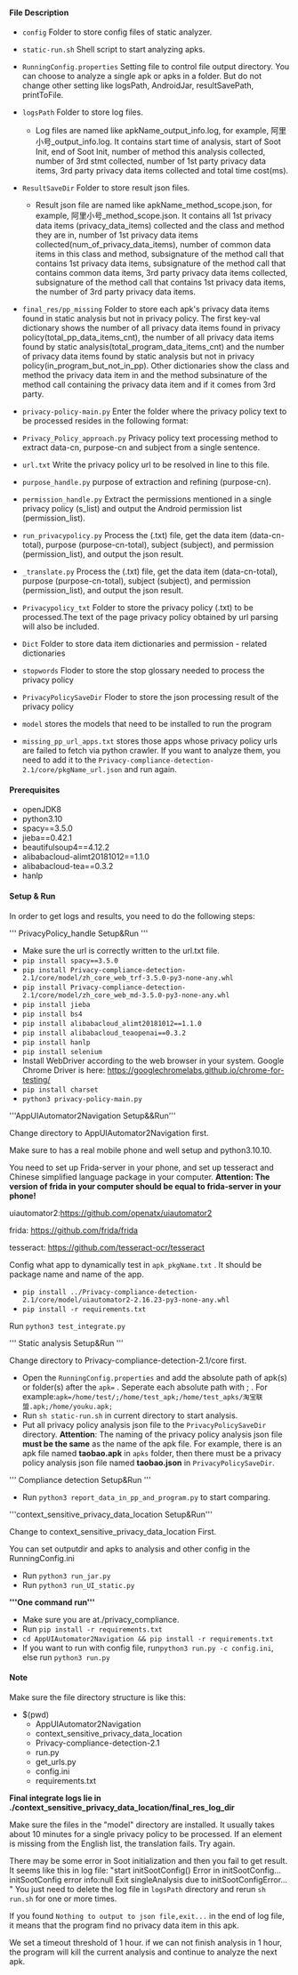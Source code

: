#### File Description

- `config` Folder to store config files of static analyzer.
- `static-run.sh` Shell script to start analyzing apks.
- `RunningConfig.properties` Setting file to control file output directory. You can choose to analyze a single apk or apks in a folder. But do not change other setting like logsPath, AndroidJar, resultSavePath, printToFile.
- `logsPath` Folder to store log files.

  - Log files are named like apkName_output_info.log, for example, 阿里小号_output_info.log.
    It contains start time of analysis, start of Soot Init, end of Soot Init, number of method this analysis collected, number of 3rd stmt collected, number of 1st party privacy data items, 3rd party privacy data items collected and total time cost(ms).
- `ResultSaveDir` Folder to store result json files.

  - Result json file are named like apkName_method_scope.json, for example, 阿里小号_method_scope.json.
    It contains all 1st privacy data items (privacy_data_items) collected and the class and method they are in, number of 1st privacy data items collected(num_of_privacy_data_items), number of common data items in this class and method, subsignature of the method call that contains 1st privacy data items, subsignature of the method call that contains common data items, 3rd party privacy data items collected, subsignature of the method call that contains 1st privacy data items, the number of 3rd party privacy data items.
- `final_res/pp_missing` Folder to store each apk's privacy data items found in static analysis but not in privacy policy.
  The first key-val dictionary shows the number of all privacy data items found in privacy policy(total_pp_data_items_cnt), the number of all privacy data items found by static analysis(total_program_data_items_cnt) and the number of privacy data items found by static analysis but not in privacy policy(in_program_but_not_in_pp). 
  Other dictionaries show the class and method the privacy data item in and the method subsinature of the method call containing the privacy data item and if it comes from 3rd party.
- `privacy-policy-main.py` Enter the folder where the privacy policy text to be processed resides in the following format:
- `Privacy_Policy_approach.py`  Privacy policy text processing method to extract data-cn, purpose-cn and subject from a single sentence.
- `url.txt` Write the privacy policy url to be resolved in line to this file.
- `purpose_handle.py` purpose of extraction and refining (purpose-cn).
- `permission_handle.py` Extract the permissions mentioned in a single privacy policy (s_list) and output the Android permission list (permission_list).
- `run_privacypolicy.py` Process the (.txt) file, get the data item (data-cn-total), purpose (purpose-cn-total), subject (subject), and permission (permission_list), and output the json result.
- `_translate.py` Process the (.txt) file, get the data item (data-cn-total), purpose (purpose-cn-total), subject (subject), and permission (permission_list), and output the json result.
- `Privacypolicy_txt` Folder to store the privacy policy (.txt) to be processed.The text of the page privacy policy obtained by url parsing will also be included.
- `Dict` Folder to store data item dictionaries and permission - related dictionaries
- `stopwords` Floder to store the stop glossary needed to process the privacy policy
- `PrivacyPolicySaveDir` Floder to store the json processing result of the privacy policy
- `model` stores the models that need to be installed to run the program
- `missing_pp_url_apps.txt` stores those apps whose privacy policy urls are failed to fetch via python crawler. If you want to analyze them, you need to add it to the `Privacy-compliance-detection-2.1/core/pkgName_url.json` and run again.

#### Prerequisites

- openJDK8
- python3.10
- spacy==3.5.0
- jieba==0.42.1
- beautifulsoup4==4.12.2
- alibabacloud-alimt20181012==1.1.0
- alibabacloud-tea==0.3.2
- hanlp

#### Setup & Run

In order to get logs and results, you need to do the following steps:

''' PrivacyPolicy_handle Setup&Run '''

- Make sure the url is correctly written to the url.txt file.
- `pip install spacy==3.5.0`
- `pip install Privacy-compliance-detection-2.1/core/model/zh_core_web_trf-3.5.0-py3-none-any.whl`
- `pip install Privacy-compliance-detection-2.1/core/model/zh_core_web_md-3.5.0-py3-none-any.whl`
- `pip install jieba`
- `pip install bs4`
- `pip install alibabacloud_alimt20181012==1.1.0`
- `pip install alibabacloud_teaopenai==0.3.2`
- `pip install hanlp`
- `pip install selenium`
-  Install WebDriver according to the web browser in your system. Google Chrome Driver is here: https://googlechromelabs.github.io/chrome-for-testing/
- `pip install charset`
- `python3 privacy-policy-main.py`


'''AppUIAutomator2Navigation Setup&&Run'''

Change directory to AppUIAutomator2Navigation first.

Make sure to has a real mobile phone and well setup  and python3.10.10. 

You need to set up Frida-server in your phone, and set up tesseract and Chinese simplified language package in your computer. **Attention: The version of frida in your computer should be equal to frida-server in your phone!**

uiautomator2:https://github.com/openatx/uiautomator2

frida: https://github.com/frida/frida

tesseract:  https://github.com/tesseract-ocr/tesseract

Config what app to dynamically test in `apk_pkgName.txt` . It should be package name and name of the app.

- `pip install ../Privacy-compliance-detection-2.1/core/model/uiautomator2-2.16.23-py3-none-any.whl`
- `pip install -r requirements.txt`

Run `python3 test_integrate.py`


''' Static analysis Setup&Run '''

Change directory to Privacy-compliance-detection-2.1/core first.

- Open the `RunningConfig.properties` and add the absolute path of apk(s) or folder(s) after the `apk=` . Seperate each absolute path with ; . For example:`apk=/home/test/;/home/test_apk;/home/test_apks/淘宝联盟.apk;/home/youku.apk;`
- Run `sh static-run.sh` in current directory to start analysis.
- Put all privacy policy analysis json file to the `PrivacyPolicySaveDir` directory. **Attention**: The naming of the privacy policy analysis json file **must be the same** as the name of the apk file. For example, there is an apk file named **taobao.apk** in `apks` folder, then there must be a privacy policy analysis json file named **taobao.json** in `PrivacyPolicySaveDir`.

''' Compliance detection Setup&Run '''

- Run `python3 report_data_in_pp_and_program.py` to start comparing.



'''context_sensitive_privacy_data_location Setup&Run'''

Change to context_sensitive_privacy_data_location First.

You can set outputdir and apks to analysis and other config in the RunningConfig.ini

- Run `python3 run_jar.py`
- Run `python3 run_UI_static.py`



**'''One command run'''**
- Make sure you are at./privacy_compliance.
- Run `pip install -r requirements.txt`
- `cd AppUIAutomator2Navigation && pip install -r requirements.txt`
- If you want to run with config file, run`python3 run.py -c config.ini`, else run `python3 run.py`

#### Note

Make sure the file directory structure is like this:

- $(pwd)
  - AppUIAutomator2Navigation
  - context_sensitive_privacy_data_location
  - Privacy-compliance-detection-2.1
  - run.py
  - get_urls.py
  - config.ini
  - requirements.txt

**Final integrate logs lie in ./context_sensitive_privacy_data_location/final_res_log_dir**

Make sure the files in the "model" directory are installed.
It usually takes about 10 minutes for a single privacy policy to be processed. If an element is missing from the English list, the translation fails. Try again.

There may be some error in Soot initialization and then you fail to get result.
It seems like this in log file:
"start initSootConfig()
Error in initSootConfig...
initSootConfig error info:null
Exit singleAnalysis due to initSootConfigError...
"
You just need to delete the log file in `logsPath` directory and rerun `sh run.sh` for one or more times.

If you found `Nothing to output to json file,exit...` in the end of log file, it means that the program find no privacy data item in this apk.

We set a timeout threshold of 1 hour. if we can not finish analysis in 1 hour, the program will kill the current analysis and continue to analyze the next apk.
